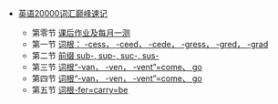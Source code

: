 *   [英语20000词汇巅峰速记](/)

    *   第零节 [课后作业及每月一测](./课后作业.md)
    *   第一节 [词根： -cess， -ceed， -cede， -gress， -gred， -grad](./第一节.md)
    *   第二节 [前缀 sub-, sup-, suc-, sus-](./第二节.md)
    *   第三节 [词根“-van， -ven， -vent”=come、 go](./第三节.md)
    *   第四节 [词根“-van， -ven， -vent”=come、 go](./第四节.md)
    *   第五节 [词根-fer=carry=be](./第五节.md)

